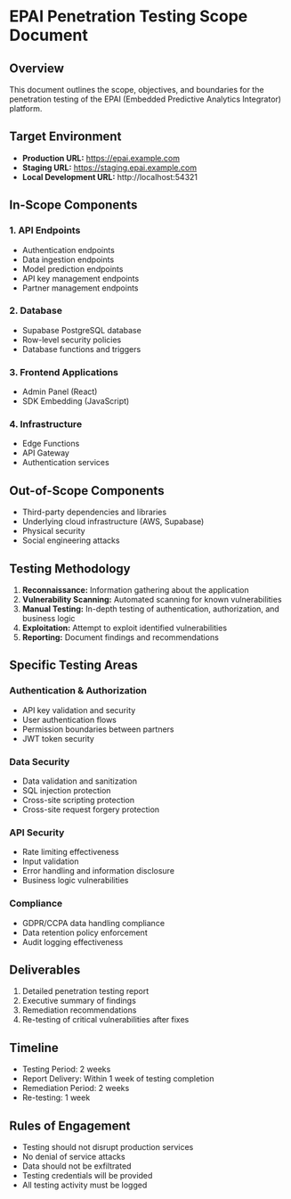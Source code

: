 # EPAI Penetration Testing Scope Document

## Overview
This document outlines the scope, objectives, and boundaries for the penetration testing of the EPAI (Embedded Predictive Analytics Integrator) platform.

## Target Environment
- **Production URL:** https://epai.example.com
- **Staging URL:** https://staging.epai.example.com
- **Local Development URL:** http://localhost:54321

## In-Scope Components

### 1. API Endpoints
- Authentication endpoints
- Data ingestion endpoints
- Model prediction endpoints
- API key management endpoints
- Partner management endpoints

### 2. Database
- Supabase PostgreSQL database
- Row-level security policies
- Database functions and triggers

### 3. Frontend Applications
- Admin Panel (React)
- SDK Embedding (JavaScript)

### 4. Infrastructure
- Edge Functions
- API Gateway
- Authentication services

## Out-of-Scope Components
- Third-party dependencies and libraries
- Underlying cloud infrastructure (AWS, Supabase)
- Physical security
- Social engineering attacks

## Testing Methodology
1. **Reconnaissance:** Information gathering about the application
2. **Vulnerability Scanning:** Automated scanning for known vulnerabilities
3. **Manual Testing:** In-depth testing of authentication, authorization, and business logic
4. **Exploitation:** Attempt to exploit identified vulnerabilities
5. **Reporting:** Document findings and recommendations

## Specific Testing Areas

### Authentication & Authorization
- API key validation and security
- User authentication flows
- Permission boundaries between partners
- JWT token security

### Data Security
- Data validation and sanitization
- SQL injection protection
- Cross-site scripting protection
- Cross-site request forgery protection

### API Security
- Rate limiting effectiveness
- Input validation
- Error handling and information disclosure
- Business logic vulnerabilities

### Compliance
- GDPR/CCPA data handling compliance
- Data retention policy enforcement
- Audit logging effectiveness

## Deliverables
1. Detailed penetration testing report
2. Executive summary of findings
3. Remediation recommendations
4. Re-testing of critical vulnerabilities after fixes

## Timeline
- Testing Period: 2 weeks
- Report Delivery: Within 1 week of testing completion
- Remediation Period: 2 weeks
- Re-testing: 1 week

## Rules of Engagement
- Testing should not disrupt production services
- No denial of service attacks
- Data should not be exfiltrated
- Testing credentials will be provided
- All testing activity must be logged